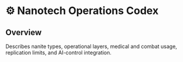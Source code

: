 # ⚙️ Nanotech Operations Codex

## Overview
Describes nanite types, operational layers, medical and combat usage, replication limits, and AI-control integration.